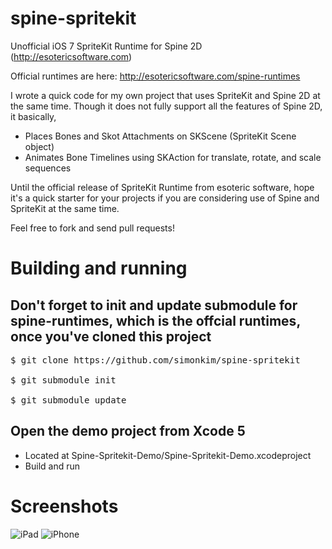 spine-spritekit
===============

Unofficial iOS 7 SpriteKit Runtime for Spine 2D (http://esotericsoftware.com)

Official runtimes are here: http://esotericsoftware.com/spine-runtimes

I wrote a quick code for my own project that uses SpriteKit and Spine 2D at the same time. 
Though it does not fully support all the features of Spine 2D, it basically,
- Places Bones and Skot Attachments on SKScene (SpriteKit Scene object)
- Animates Bone Timelines using SKAction for translate, rotate, and scale sequences

Until the official release of SpriteKit Runtime from esoteric software, hope it's a quick starter for your projects if you are considering use of Spine and SpriteKit at the same time.

Feel free to fork and send pull requests!

# Building and running
## Don't forget to init and update submodule for spine-runtimes, which is the offcial runtimes, once you've cloned this project
<pre>
$ git clone https://github.com/simonkim/spine-spritekit

$ git submodule init

$ git submodule update
</pre>

## Open the demo project from Xcode 5
- Located at Spine-Spritekit-Demo/Spine-Spritekit-Demo.xcodeproject
- Build and run

# Screenshots

![iPad](https://raw.github.com/simonkim/spine-spritekit/43396b75aa283d6cc7fe6a2bfc9e53a7f6f375ee/Screenshots/iPad.png)
![iPhone](https://raw.github.com/simonkim/spine-spritekit/43396b75aa283d6cc7fe6a2bfc9e53a7f6f375ee/Screenshots/iPhone.png)
